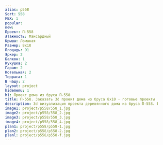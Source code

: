 ```yaml
---
alias: p558
Sort: 558
FBX: 1
popular: 
new: 
Проект: П-558
Этажность: Мансардный
Крыша: Ломаная
Размер: 8х10
Площадь: 91
Эркер: 2
Балкон: 1
Кукушка: 2
Гараж: 2
Котельная: 2
Терраса: 1
В чашу: 2
layout: project
hidemenu: 1
h1: Проект дома из бруса П-558
title: П-558. Заказать 3d проект дома из бруса 8х10 - готовые проекты
description: 3d визуализация проекта деревянного дома из бруса П-558. Площадь 91 м2, размер 8х10. Вы можете внести любые изменения в проект.
image1: project/p558/558_1.jpg
image2: project/p558/558_2.jpg
image3: project/p558/558_3.jpg
image4: project/p558/558_4.jpg
plan1: project/p558/p558-1.jpg
plan2: project/p558/p558-2.jpg
planl: project/p558/p558-f.jpg
---
```

